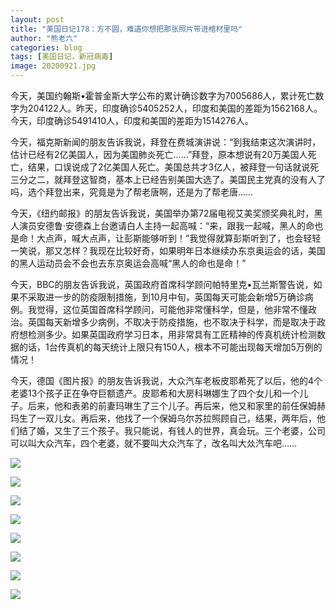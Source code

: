 ```yaml
---
layout: post
title: "美国日记178：方不圆，难道你想把那张照片带进棺材里吗"
author: "熊老六"
categories: blog
tags: [美国日记，新冠病毒]
image: 20200921.jpg
---
```

今天，美国约翰斯•霍普金斯大学公布的累计确诊数字为7005686人，累计死亡数字为204122人。昨天，印度确诊5405252人，印度和美国的差距为1562168人。今天，印度确诊5491410人，印度和美国的差距为1514276人。

今天，福克斯新闻的朋友告诉我说，拜登在费城演讲说：“到我结束这次演讲时，估计已经有2亿美国人，因为美国肺炎死亡……”拜登，原本想说有20万美国人死亡，结果，口误说成了2亿美国人死亡。美国总共才3亿人，被拜登一句话就说死三分之二，就拜登这智商，基本上已经告别美国大选了。美国民主党真的没有人了吗，选个拜登出来，究竟是为了帮老唐啊，还是为了帮老唐……

今天，《纽约邮报》的朋友告诉我说，美国举办第72届电视艾美奖颁奖典礼时，黑人演员安德鲁·安德森上台邀请白人主持一起高喊：“来，跟我一起喊，黑人的命也是命！大点声，喊大点声，让彭斯能够听到！”我觉得就算彭斯听到了，也会轻轻一笑说，那又怎样？我现在比较好奇，如果明年日本继续办东京奥运会的话，美国的黑人运动员会不会也去东京奥运会高喊“黑人的命也是命！”

今天，BBC的朋友告诉我说，英国政府首席科学顾问帕特里克•瓦兰斯警告说，如果不采取进一步的防疫限制措施，到10月中旬，英国每天可能会新增5万确诊病例。我觉得，这位英国首席科学顾问，可能他非常懂科学，但是，他非常不懂政治。英国每天新增多少病例，不取决于防疫措施，也不取决于科学，而是取决于政府想检测多少。如果英国政府学习日本，用非常具有工匠精神的传真机统计检测数据的话，1台传真机的每天统计上限只有150人，根本不可能出现每天增加5万例的情况！

今天，德国《图片报》的朋友告诉我说，大众汽车老板皮耶希死了以后，他的4个老婆13个孩子正在争夺巨额遗产。皮耶希和大房科琳娜生了四个女儿和一个儿子。后来，他和表弟的前妻玛琳生了三个儿子。再后来，他又和家里的前任保姆赫玛生了一双儿女。再后来，他找了一个保姆乌尔苏拉照顾自己，结果，两年后，他们结了婚，又生了三个孩子。我只能说，有钱人的世界，真会玩。三个老婆，公司可以叫大众汽车，四个老婆，就不要叫大众汽车了，改名叫大𠈌汽车吧……

![]({{site.url}}/assets/img/004iBqFSly1giyqa5v8zyj60u01e01ae02.jpg)  

![]({{site.url}}/assets/img/22.jpg)  

![]({{site.url}}/assets/img/33.jpg)  

![]({{site.url}}/assets/img/44.jpg)  

![]({{site.url}}/assets/img/55.jpg)  

![]({{site.url}}/assets/img/66.jpg)  

![]({{site.url}}/assets/img/77.jpg)  

![]({{site.url}}/assets/img/88.jpg)  